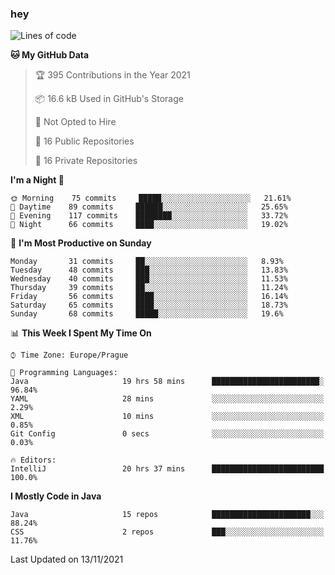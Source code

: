 ### hey

<!--START_SECTION:waka-->
![Lines of code](https://img.shields.io/badge/From%20Hello%20World%20I%27ve%20Written-110077%20lines%20of%20code-blue)

**🐱 My GitHub Data** 

> 🏆 395 Contributions in the Year 2021
 > 
> 📦 16.6 kB Used in GitHub's Storage 
 > 
> 🚫 Not Opted to Hire
 > 
> 📜 16 Public Repositories 
 > 
> 🔑 16 Private Repositories  
 > 
**I'm a Night 🦉** 

```text
🌞 Morning    75 commits     █████░░░░░░░░░░░░░░░░░░░░   21.61% 
🌆 Daytime    89 commits     ██████░░░░░░░░░░░░░░░░░░░   25.65% 
🌃 Evening    117 commits    ████████░░░░░░░░░░░░░░░░░   33.72% 
🌙 Night      66 commits     ████░░░░░░░░░░░░░░░░░░░░░   19.02%

```
📅 **I'm Most Productive on Sunday** 

```text
Monday       31 commits     ██░░░░░░░░░░░░░░░░░░░░░░░   8.93% 
Tuesday      48 commits     ███░░░░░░░░░░░░░░░░░░░░░░   13.83% 
Wednesday    40 commits     ███░░░░░░░░░░░░░░░░░░░░░░   11.53% 
Thursday     39 commits     ██░░░░░░░░░░░░░░░░░░░░░░░   11.24% 
Friday       56 commits     ████░░░░░░░░░░░░░░░░░░░░░   16.14% 
Saturday     65 commits     ████░░░░░░░░░░░░░░░░░░░░░   18.73% 
Sunday       68 commits     █████░░░░░░░░░░░░░░░░░░░░   19.6%

```


📊 **This Week I Spent My Time On** 

```text
⌚︎ Time Zone: Europe/Prague

💬 Programming Languages: 
Java                     19 hrs 58 mins      ████████████████████████░   96.84% 
YAML                     28 mins             ░░░░░░░░░░░░░░░░░░░░░░░░░   2.29% 
XML                      10 mins             ░░░░░░░░░░░░░░░░░░░░░░░░░   0.85% 
Git Config               0 secs              ░░░░░░░░░░░░░░░░░░░░░░░░░   0.03%

🔥 Editors: 
IntelliJ                 20 hrs 37 mins      █████████████████████████   100.0%

```

**I Mostly Code in Java** 

```text
Java                     15 repos            ██████████████████████░░░   88.24% 
CSS                      2 repos             ███░░░░░░░░░░░░░░░░░░░░░░   11.76%

```



 Last Updated on 13/11/2021
<!--END_SECTION:waka-->

